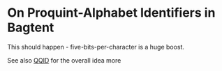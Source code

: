 # On Proquint-Alphabet Identifiers in Bagtent

This should happen - five-bits-per-character is a huge boost.

See also [QQID](nz4a5-aa6ws-wz8km-v0b60-6558w) for the overall idea more
